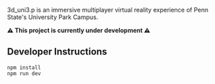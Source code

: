 3d_uni3.p is an immersive multiplayer virtual reality experience of Penn State's University Park Campus.

**⚠️ This project is currently under development ⚠️**

<!-- state chart diagram shows dynamic and represents relationship between events and states these diagram are used to analysis object states influenced by events it is also knows as state machine diagram to modal the state of an objects or any object identify initial and final states to marks creation and termination of system journey identify possible states to define various phases or condition also used boundry values to define these states lable the triggering events to understand how system moves from one state to another under certain condition also label each transition draw state chart diagram with appropriat notation to describe all the information  -->


## Developer Instructions

```
npm install
npm run dev
```

<!-- what all this application is doing -->

<!-- 1.users are able to watch youtube courses
     2.users are partially able to solve thier doubts 
     3.they are completely able to give an online test alse get an feedback of the test 
     4.they are able to free roam around in an 3d university where they can meet new people and make friends  -->

<!-- what all it needs to do  -->

<!-- 1.user should get a better experince while learning the courses 
     2.user should able to solve all thier doubts regardless it be of any category
     3.test_giving feature is fine 
     4.the 3d university should have a voice chat feature  -->

<!-- what all changes need to be done  -->

<!-- 1.have to create an LMS for the students where they can enroll in the courses of thier choice after enrollment can watch the courses and can see how much progress they have made in the course 
     2.have to improve the AI tutor application to handle all the doubts
     3.have to integrate it all in the university like there have to be seperated places where the students can go and get all these things 
     4.the 3d multiplayer university will be the entry point for this application where the user will roam around and can go to the classroom where the classroom will be the LMS and to the test area that will be the 
     5.also i need to make a voice chat channel on which users can chat with each other and it should only work in the 3d_university  -->